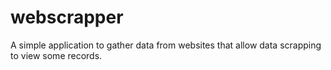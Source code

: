 # webscrapper

A simple application to gather data from websites that allow data scrapping to view some records.
